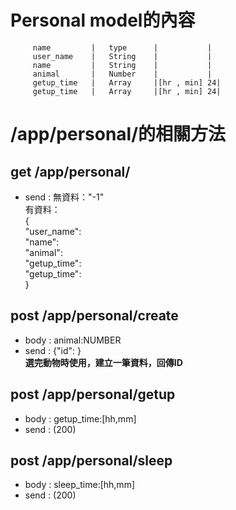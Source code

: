 # Personal model的內容

```
     name         |   type      |           |
     user_name    |   String    |           |
     name         |   String    |           |
     animal       |   Number    |           |
     getup_time   |   Array     |[hr , min] 24|
     getup_time   |   Array     |[hr , min] 24|
```

# /app/personal/的相關方法  

## get /app/personal/  
* send : 
        無資料："-1"  
        有資料：  
        {  
          "user_name":  
          "name":  
          "animal":  
          "getup_time":  
          "getup_time":  
        }  

## post /app/personal/create
* body : animal:NUMBER  
* send : {"id":  }    
**選完動物時使用，建立一筆資料，回傳ID**  

## post /app/personal/getup  
* body : getup_time:[hh,mm]  
* send : (200)  

## post /app/personal/sleep  
* body : sleep_time:[hh,mm]  
* send : (200)  

  
